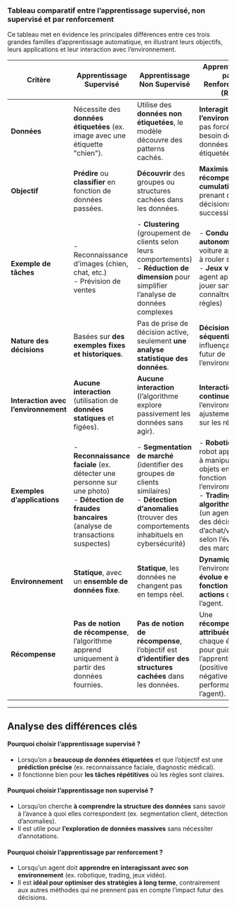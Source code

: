 
### **Tableau comparatif entre l’apprentissage supervisé, non supervisé et par renforcement**  

Ce tableau met en évidence les principales différences entre ces trois grandes familles d’apprentissage automatique, en illustrant leurs objectifs, leurs applications et leur interaction avec l’environnement.  

| **Critère**               | **Apprentissage Supervisé**  | **Apprentissage Non Supervisé** | **Apprentissage par Renforcement (RL)** |
|--------------------------|---------------------------|------------------------------|--------------------------------------|
| **Données**              | Nécessite des **données étiquetées** (ex. image avec une étiquette "chien"). | Utilise des **données non étiquetées**, le modèle découvre des patterns cachés. | **Interagit avec l’environnement**, pas forcément besoin de données étiquetées. |
| **Objectif**             | **Prédire** ou **classifier** en fonction de données passées. | **Découvrir** des groupes ou structures cachées dans les données. | **Maximiser** une **récompense cumulative** en prenant des décisions successives. |
| **Exemple de tâches**     | - Reconnaissance d’images (chien, chat, etc.)  <br> - Prévision de ventes | - **Clustering** (groupement de clients selon leurs comportements)  <br> - **Réduction de dimension** pour simplifier l’analyse de données complexes | - **Conduite autonome** (une voiture apprend à rouler seule)  <br> - **Jeux vidéo** (un agent apprend à jouer sans connaître les règles) |
| **Nature des décisions**  | Basées sur **des exemples fixes et historiques**. | Pas de prise de décision active, seulement **une analyse statistique des données**. | **Décisions séquentielles** influençant l’état futur de l’environnement. |
| **Interaction avec l’environnement** | **Aucune interaction** (utilisation de **données statiques** et figées). | **Aucune interaction** (l’algorithme explore passivement les données sans agir). | **Interaction continue** avec l’environnement, ajustement basé sur les résultats. |
| **Exemples d’applications** | - **Reconnaissance faciale** (ex. détecter une personne sur une photo) <br> - **Détection de fraudes bancaires** (analyse de transactions suspectes) | - **Segmentation de marché** (identifier des groupes de clients similaires) <br> - **Détection d’anomalies** (trouver des comportements inhabituels en cybersécurité) | - **Robotique** (un robot apprenant à manipuler des objets en fonction de l’environnement) <br> - **Trading algorithmique** (un agent prend des décisions d’achat/vente selon l’évolution des marchés) |
| **Environnement**        | **Statique**, avec un **ensemble de données fixe**. | **Statique**, les données ne changent pas en temps réel. | **Dynamique**, l’environnement **évolue en fonction des actions** de l’agent. |
| **Récompense**           | **Pas de notion de récompense**, l’algorithme apprend uniquement à partir des données fournies. | **Pas de notion de récompense**, l’objectif est **d’identifier des structures cachées** dans les données. | Une **récompense est attribuée** à chaque étape pour guider l’apprentissage (positive ou négative selon la performance de l’agent). |

---

## **Analyse des différences clés**  

#### **Pourquoi choisir l’apprentissage supervisé ?**  
- Lorsqu’on a **beaucoup de données étiquetées** et que l’objectif est une **prédiction précise** (ex. reconnaissance faciale, diagnostic médical).  
- Il fonctionne bien pour **les tâches répétitives** où les règles sont claires.  

####  **Pourquoi choisir l’apprentissage non supervisé ?**  
- Lorsqu’on cherche **à comprendre la structure des données** sans savoir à l’avance à quoi elles correspondent (ex. segmentation client, détection d’anomalies).  
- Il est utile pour **l’exploration de données massives** sans nécessiter d’annotations.  

####  **Pourquoi choisir l’apprentissage par renforcement ?**  
- Lorsqu’un agent doit **apprendre en interagissant avec son environnement** (ex. robotique, trading, jeux vidéo).  
- Il est **idéal pour optimiser des stratégies à long terme**, contrairement aux autres méthodes qui ne prennent pas en compte l’impact futur des décisions.  
